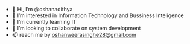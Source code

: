- 👋 Hi, I’m @oshanadithya
- 👀 I’m interested in Information Technology and Bussiness Inteligence
- 🌱 I’m currently learning IT
- 💞️ I’m looking to collaborate on system development
- 📫 reach me by oshanweerasinghe28@gmail.com

<!---
oshanadithya/oshanadithya is a ✨ special ✨ repository because its `README.md` (this file) appears on your GitHub profile.
You can click the Preview link to take a look at your changes.
--->
